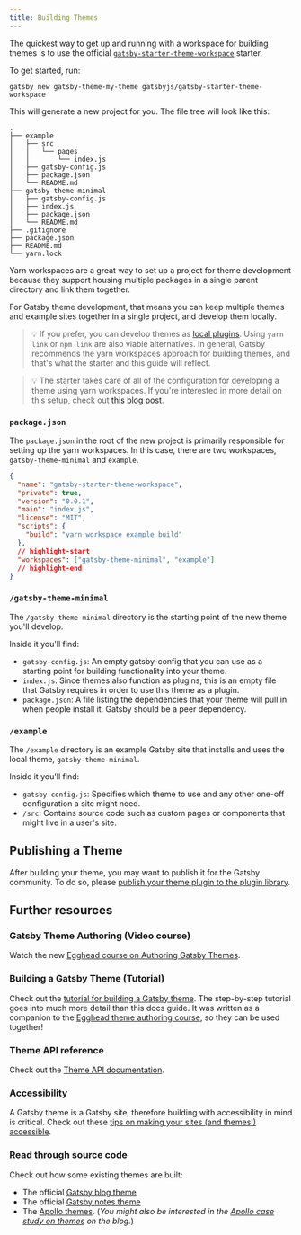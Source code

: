 ```yaml
---
title: Building Themes
---
```


The quickest way to get up and running with a workspace for building themes is to use the official [`gatsby-starter-theme-workspace`](https://github.com/gatsbyjs/gatsby-starter-theme-workspace) starter.

<EggheadEmbed
  lessonLink="https://egghead.io/lessons/gatsby-use-the-gatsby-theme-workspace-starter-to-begin-building-a-new-theme"
  lessonTitle="Use the Gatsby Theme Workspace Starter to Begin Building a New Theme"
/>

To get started, run:

```shell
gatsby new gatsby-theme-my-theme gatsbyjs/gatsby-starter-theme-workspace
```

This will generate a new project for you. The file tree will look like this:

```text
.
├── example
│   ├── src
│   │   └── pages
│   │       └── index.js
│   ├── gatsby-config.js
│   ├── package.json
│   └── README.md
├── gatsby-theme-minimal
│   ├── gatsby-config.js
│   ├── index.js
│   ├── package.json
│   └── README.md
├── .gitignore
├── package.json
├── README.md
└── yarn.lock
```

Yarn workspaces are a great way to set up a project for theme development because they support housing multiple packages in a single parent directory and link them together.

For Gatsby theme development, that means you can keep multiple themes and example sites together in a single project, and develop them locally.

> 💡 If you prefer, you can develop themes as [local plugins](https://www.gatsbyjs.org/docs/creating-a-local-plugin/). Using `yarn link` or `npm link` are also viable alternatives. In general, Gatsby recommends the yarn workspaces approach for building themes, and that's what the starter and this guide will reflect.

> 💡 The starter takes care of all of the configuration for developing a theme using yarn workspaces. If you're interested in more detail on this setup, check out [this blog post](/blog/2019-05-22-setting-up-yarn-workspaces-for-theme-development/).

### `package.json`

The `package.json` in the root of the new project is primarily responsible for setting up the yarn workspaces. In this case, there are two workspaces, `gatsby-theme-minimal` and `example`.

```json:title=my-theme/package.json
{
  "name": "gatsby-starter-theme-workspace",
  "private": true,
  "version": "0.0.1",
  "main": "index.js",
  "license": "MIT",
  "scripts": {
    "build": "yarn workspace example build"
  },
  // highlight-start
  "workspaces": ["gatsby-theme-minimal", "example"]
  // highlight-end
}
```

### `/gatsby-theme-minimal`

The `/gatsby-theme-minimal` directory is the starting point of the new theme you'll develop.

Inside it you'll find:

- `gatsby-config.js`: An empty gatsby-config that you can use as a starting point for building functionality into your theme.
- `index.js`: Since themes also function as plugins, this is an empty file that Gatsby requires in order to use this theme as a plugin.
- `package.json`: A file listing the dependencies that your theme will pull in when people install it. Gatsby should be a peer dependency.

### `/example`

The `/example` directory is an example Gatsby site that installs and uses the local theme, `gatsby-theme-minimal`.

Inside it you'll find:

- `gatsby-config.js`: Specifies which theme to use and any other one-off configuration a site might need.
- `/src`: Contains source code such as custom pages or components that might live in a user's site.

## Publishing a Theme

After building your theme, you may want to publish it for the Gatsby community. To do so, please [publish your theme plugin to the plugin library](/contributing/submit-to-plugin-library/#publishing-a-plugin-to-the-library).

## Further resources

### Gatsby Theme Authoring (Video course)

Watch the new [Egghead course on Authoring Gatsby Themes](https://egghead.io/courses/gatsby-theme-authoring).

### Building a Gatsby Theme (Tutorial)

Check out the [tutorial for building a Gatsby theme](/tutorial/building-a-theme). The step-by-step tutorial goes into much more detail than this docs guide. It was written as a companion to the [Egghead theme authoring course](https://egghead.io/courses/gatsby-theme-authoring), so they can be used together!

### Theme API reference

Check out the [Theme API documentation](/docs/theme-api/).

### Accessibility

A Gatsby theme is a Gatsby site, therefore building with accessibility in mind is critical. Check out these [tips on making your sites (and themes!) accessible](/docs/making-your-site-accessible/).

### Read through source code

Check out how some existing themes are built:

- The official [Gatsby blog theme](https://github.com/gatsbyjs/gatsby-starter-blog-theme)
- The official [Gatsby notes theme](https://github.com/gatsbyjs/gatsby-starter-notes-theme)
- The [Apollo themes](https://github.com/apollographql/gatsby-theme-apollo/tree/master/packages). (_You might also be interested in the [Apollo case study on themes](https://www.gatsbyjs.org/blog/2019-07-03-using-themes-for-distributed-docs/) on the blog._)
